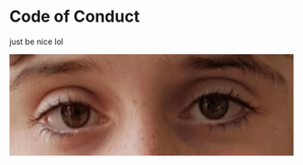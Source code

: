 # Code of Conduct

just be nice lol

![close up of my eyes](https://raw.githubusercontent.com/NachoToast/UoA-Discords/main/assets/eyes.png)
